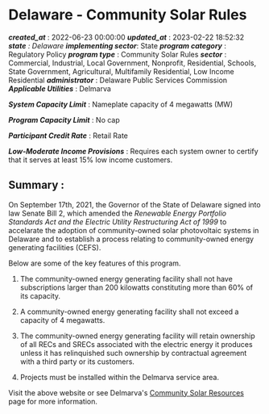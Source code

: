 # Delaware - Community Solar Rules 
 ***created_at*** : 2022-06-23 00:00:00 
 ***updated_at*** : 2023-02-22 18:52:32 
 ***state** : Delaware 
 **implementing sector***: State 
 ***program category*** : Regulatory Policy 
 ***program type*** : Community Solar Rules 
 ***sector*** : Commercial, Industrial, Local Government, Nonprofit, Residential, Schools, State Government, Agricultural, Multifamily Residential, Low Income Residential 
 ***administrator*** : Delaware Public Services Commission 
 ***Applicable Utilities*** : Delmarva

 
 ***System Capacity Limit*** : Nameplate capacity of 4 megawatts (MW)

 
 ***Program Capacity Limit*** : No cap

 
 ***Participant Credit Rate*** : Retail Rate

 
 ***Low-Moderate Income Provisions*** : Requires each system owner to certify that it serves at least 15% low income
customers.

 
 ## Summary : 
 On September 17th, 2021, the Governor of the State of Delaware signed into law
Senate Bill 2, which amended the _Renewable Energy Portfolio Standards Act and
the Electric Utility Restructuring Act of 1999_ to accelarate the adoption of
community-owned solar photovoltaic systems in Delaware and to establish a
process relating to community-owned energy generating facilities (CEFS).

Below are some of the key features of this program.

  1. The community-owned energy generating facility shall not have subscriptions larger than 200 kilowatts constituting more than 60% of its capacity.   

  2. A community-owned energy generating facility shall not exceed a capacity of 4 megawatts.
  3. The community-owned energy generating facility will retain ownership of all RECs and SRECs associated with the electric energy it produces unless it has relinquished such ownership by contractual agreement with a third party or its customers.
  4. Projects must be installed within the Delmarva service area.

Visit the above website or see Delmarva's [Community Solar
Resources](https://www.delmarva.com/SmartEnergy/MyGreenPowerConnection/Pages/DE/CommunitySolarResources.aspx)
page for more information.  

  

 
 